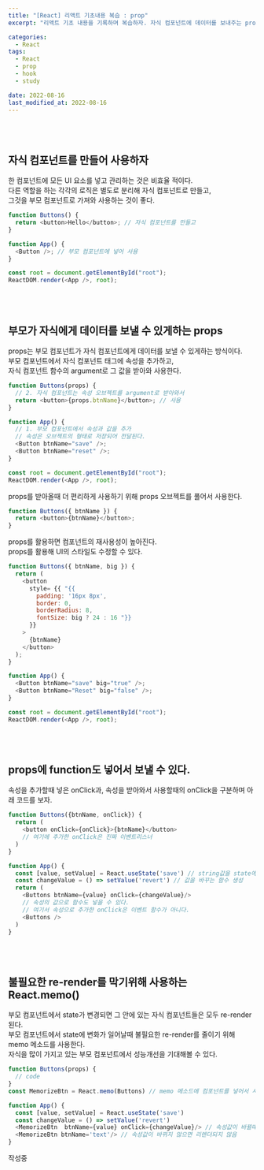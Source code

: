 ```yaml
---
title: "[React] 리액트 기초내용 복습 : prop"
excerpt: "리액트 기초 내용을 기록하며 복습하자. 자식 컴포넌트에 데이터를 보내주는 prop"

categories:
  - React
tags:
  - React
  - prop
  - hook
  - study

date: 2022-08-16
last_modified_at: 2022-08-16
---
```


<br>
<br>

## 자식 컴포넌트를 만들어 사용하자

한 컴포넌트에 모든 UI 요소를 넣고 관리하는 것은 비효율 적이다.<br>
다른 역할을 하는 각각의 로직은 별도로 분리해 자식 컴포넌트로 만들고,<br>
그것을 부모 컴포넌트로 가져와 사용하는 것이 좋다.<br>

```javascript
function Buttons() {
  return <button>Hello</button>; // 자식 컴포넌트를 만들고
}

function App() {
  <Button />; // 부모 컴포넌트에 넣어 사용
}

const root = document.getElementById("root");
ReactDOM.render(<App />, root);
```

<br>
<br>

## 부모가 자식에게 데이터를 보낼 수 있게하는 props

props는 부모 컴포넌트가 자식 컴포넌트에게 데이터를 보낼 수 있게하는 방식이다.<br>
부모 컴포넌트에서 자식 컴포넌트 태그에 속성을 추가하고,<br>
자식 컴포넌트 함수의 argument로 그 값을 받아와 사용한다.<br>

```javascript
function Buttons(props) {
  // 2. 자식 컴포넌트는 속성 오브젝트를 argument로 받아와서
  return <button>{props.btnName}</button>; // 사용
}

function App() {
  // 1. 부모 컴포넌트에서 속성과 값을 추가
  // 속성은 오브젝트의 형태로 저장되어 전달된다.
  <Button btnName="save" />;
  <Button btnName="reset" />;
}

const root = document.getElementById("root");
ReactDOM.render(<App />, root);
```

props를 받아올때 더 편리하게 사용하기 위해 props 오브젝트를 풀어서 사용한다.<br>

```javascript
function Buttons({ btnName }) {
  return <button>{btnName}</button>;
}
```

props를 활용하면 컴포넌트의 재사용성이 높아진다.<br>
props를 활용해 UI의 스타일도 수정할 수 있다.<br>

```javascript
function Buttons({ btnName, big }) {
  return (
    <button
      style= {{ "{{
        padding: '16px 8px',
        border: 0,
        borderRadius: 8,
        fontSize: big ? 24 : 16 "}}
      }}
    >
      {btnName}
    </button>
  );
}

function App() {
  <Button btnName="save" big="true" />;
  <Button btnName="Reset" big="false" />;
}

const root = document.getElementById("root");
ReactDOM.render(<App />, root);
```

<br>
<br>

## props에 function도 넣어서 보낼 수 있다.

속성을 추가할때 넣은 onClick과, 속성을 받아와서 사용할때의 onClick을 구분하며 아래 코드를 보자.

```javascript
function Buttons({btnName, onClick}) {
  return (
    <button onClick={onClick}>{btnName}</button>
    // 여기에 추가한 onClick은 진짜 이벤트리스너
  )
}

function App() {
  const [value, setValue] = React.useState('save') // string값을 state에 저장
  const changeValue = () => setValue('revert') // 값을 바꾸는 함수 생성
  return (
    <Buttons btnName={value} onClick={changeValue}/>
    // 속성의 값으로 함수도 넣을 수 있다.
    // 여기서 속성으로 추가한 onClick은 이벤트 함수가 아니다.
    <Buttons />
  )
}
```

<br>
<br>

## 불필요한 re-render를 막기위해 사용하는 React.memo()

부모 컴포넌트에서 state가 변경되면 그 안에 있는 자식 컴포넌트들은 모두 re-render 된다.<br>
부모 컴포넌트에서 state에 변화가 일어날때 불필요한 re-render를 줄이기 위해 memo 메소드를 사용한다.<br>
자식을 많이 가지고 있는 부모 컴포넌트에서 성능개선을 기대해볼 수 있다.<br>

```javascript
function Buttons(props) {
  // code
}
const MemorizeBtn = React.memo(Buttons) // memo 메소드에 컴포넌트를 넣어서 사용

function App() {
  const [value, setValue] = React.useState('save')
  const changeValue = () => setValue('revert')
  <MemorizeBtn  btnName={value} onClick={changeValue}/> // 속성값이 바뀔때 리렌더
  <MemorizeBtn btnName='text'/> // 속성값이 바뀌지 않으면 리렌더되지 않음
}
```

작성중
